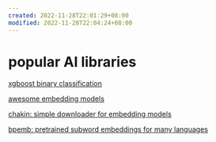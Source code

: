 ```yaml
---
created: 2022-11-28T22:01:29+08:00
modified: 2022-11-28T22:04:24+08:00
---
```


# popular AI libraries

[xgboost binary classification](https://xgboost.readthedocs.io/en/stable/get_started.html)

[awesome embedding models](https://github.com/Hironsan/awesome-embedding-models)

[chakin: simple downloader for embedding models](https://github.com/chakki-works/chakin)

[bpemb: pretrained subword embeddings for many languages](https://github.com/bheinzerling/bpemb)

